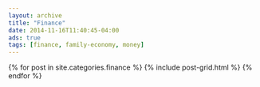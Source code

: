 ```yaml
---
layout: archive
title: "Finance"
date: 2014-11-16T11:40:45-04:00
ads: true
tags: [finance, family-economy, money]
---
```



<div class="tiles">
{% for post in site.categories.finance %}
  {% include post-grid.html %}
{% endfor %}
</div><!-- /.tiles -->